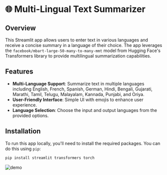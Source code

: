 # 🌐 Multi-Lingual Text Summarizer

## Overview
This Streamlit app allows users to enter text in various languages and receive a concise summary in a language of their choice. The app leverages the `facebook/mbart-large-50-many-to-many-mmt` model from Hugging Face's Transformers library to provide multilingual summarization capabilities.

## Features
- **Multi-Language Support**: Summarize text in multiple languages including English, French, Spanish, German, Hindi, Bengali, Gujarati, Marathi, Tamil, Telugu, Malayalam, Kannada, Punjabi, and Oriya.
- **User-Friendly Interface**: Simple UI with emojis to enhance user experience.
- **Language Selection**: Choose the input and output languages from the provided options.

## Installation

To run this app locally, you'll need to install the required packages. You can do this using `pip`:

```bash
pip install streamlit transformers torch
```
![demo](https://i.imgur.com/uFMy54a.png)

